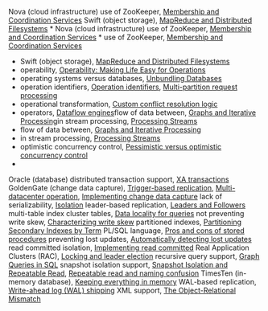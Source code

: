 Nova (cloud infrastructure) use of ZooKeeper, [Membership and Coordination Services](ch09.html#idm140605758861008) Swift (object storage), [MapReduce and Distributed Filesystems](ch10.html#idm140605758245232) * 
Nova (cloud infrastructure) use of ZooKeeper, [Membership and Coordination Services](ch09.html#idm140605758861008) * use of ZooKeeper, [Membership and Coordination Services](ch09.html#idm140605758861008)
* Swift (object storage), [MapReduce and Distributed Filesystems](ch10.html#idm140605758245232)
* operability, [Operability: Making Life Easy for Operations](ch01.html#idm140605782809184)
* operating systems versus databases, [Unbundling Databases](ch12.html#idm140605755856864)
* operation identifiers, [Operation identifiers](ch12.html#idm140605755355104), [Multi-partition request processing](ch12.html#idm140605755134096)
* operational transformation, [Custom conflict resolution logic](ch05.html#idm140605775888352)
* operators, [Dataflow engines](ch10.html#idm140605757642048)flow of data between, [Graphs and Iterative Processing](ch10.html#idm140605757565312)in stream processing, [Processing Streams](ch11.html#idm140605756656832)
* flow of data between, [Graphs and Iterative Processing](ch10.html#idm140605757565312)
* in stream processing, [Processing Streams](ch11.html#idm140605756656832)
* optimistic concurrency control, [Pessimistic versus optimistic concurrency control](ch07.html#idm140605761369776)
* 
Oracle (database) distributed transaction support, [XA transactions](ch09.html#idm140605759108544)
GoldenGate (change data capture), [Trigger-based replication](ch05.html#idm140605776190992), [Multi-datacenter operation](ch05.html#idm140605776022192), [Implementing change data capture](ch11.html#idm140605756967872)
lack of serializability, [Isolation](ch07.html#idm140605774806912)
leader-based replication, [Leaders and Followers](ch05.html#idm140605776412704)
multi-table index cluster tables, [Data locality for queries](ch02.html#idm140605781113920)
not preventing write skew, [Characterizing write skew](ch07.html#idm140605761888304)
partitioned indexes, [Partitioning Secondary Indexes by Term](ch06.html#idm140605775163264)
PL/SQL language, [Pros and cons of stored procedures](ch07.html#idm140605761560336)
preventing lost updates, [Automatically detecting lost updates](ch07.html#idm140605762030032)
read committed isolation, [Implementing read committed](ch07.html#idm140605774523280)
Real Application Clusters (RAC), [Locking and leader election](ch09.html#idm140605759940448)
recursive query support, [Graph Queries in SQL](ch02.html#idm140605781406336)
snapshot isolation support, [Snapshot Isolation and Repeatable Read](ch07.html#idm140605774467248), [Repeatable read and naming confusion](ch07.html#idm140605762174496)
TimesTen (in-memory database), [Keeping everything in memory](ch03.html#idm140605777991568)
WAL-based replication, [Write-ahead log (WAL) shipping](ch05.html#idm140605776225616)
XML support, [The Object-Relational Mismatch](ch02.html#idm140605782650080)